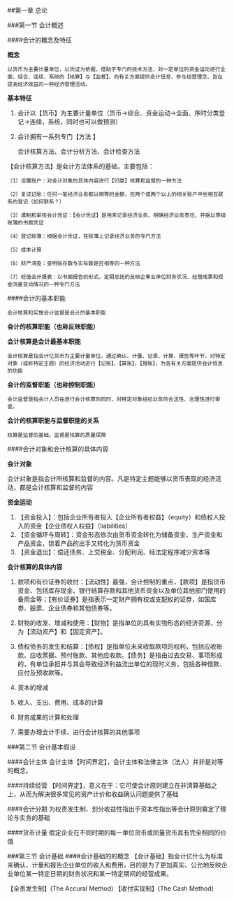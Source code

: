 ##第一章 总论

###第一节 会计概述

####会计的概念及特征

**概念**

	以货币为主要计量单位，以凭证为依据，借助于专门的技术方法，对一定单位的资金运动进行全面、综合、连续、系统的【核算】与【监督】，向有关方面提供会计信息、参与经营理念、旨在提高经济效益的一种经济管理活动。
	
**基本特征**

1. 会计以【货币】为主要计量单位（货币->综合、资金运动->全面、序时分类登记->连续，系统，同时也可以做预测）

2. 会计拥有一系列专门【方法	】
		
   会计核算方法、会计分析方法、会计检查方法
	
  【会计核算方法】是会计方法体系的基础，主要包括：
	
	（1）设置账户：对会计对象的具体内容进行【归类】核算和监督的一种方法
	
	（2）复试记账：任何一笔经济业务都以相等的金额，在两个或两个以上的相关账户中坐相互联系的登记（如何联系？）
	
	（3）填制和审核会计凭证：【会计凭证】是用来记录经济业务、明确经济业务责任，并据以等级账簿的书面凭证
	
	（4）登记账簿：根据会计凭证，在账簿上记录经济业务的专门方法
	
	（5）成本计算
	
	（6）财产清查：查明账存数与实有数是否相等的一种方法
	
	（7）贬值会计报表：以书面报告的形式，定期总括的反映企事业单位财务状况、经营成果和现金流量变动情况的一种专门方法
	
####会计的基本职能

	会计核算和实施会计监督是会计的基本职能
	
**会计的核算职能（也称反映职能）**

**会计核算是会计最基本职能**

	会计核算是指会计亿货币为主要计量单位，通过确认、计量、记录、计算、报告等环节，对特定对象（或称特定主题）的经济活动进行【记账】、【算账】、【报账】，为各有关方面提供会计信息的功能

**会计的监督职能（也称控制职能）**

	会计监督是指会计人员在进行会计核算的同时，对特定对象经纪业务的合法性、合理性进行审查。
	
**会计的核算职能与监督职能的关系**

	核算是监督的基础，监督是核算的质量保障
	
####会计对象和会计核算的具体内容

**会计对象**

会计对象是指会计所核算和监督的内容。凡是特定主题能够以货币表现的经济活动，都是会计核算和监督的内容

**资金运动**

1. 【资金投入】：包括企业所有者投入【企业所有者权益】（equity）和债权人投入的资金【企业债权人权益】（liabilities）
2. 【资金循环与周转】：资金形态依次由货币资金转化为储备资金、生产资金和产品资金，锁着产品的出手又转化为货币资金
3. 【资金退出】：偿还债务、上交税金、分配利润、经法定程序减少资本等

**会计核算的具体内容**

1. 款项和有价证券的收付：【流动性】最强，会计控制的重点，【款项】是指货币资金、包括库存现金、银行结算存款和其他货币资金以及单位其他部门使用的备用金等；【有价证券】是指表示一定财产拥有权或支配权的证劵，如国库劵、股票、企业债券和其他债券等。

2. 财物的收发、增减和使用：【财物】是指单位的具有实物形态的经济资源，分为【流动资产】和【固定资产】。

3. 债权债务的发生和结算：【债权】是指单位未来收取款项的权利，包括应收账款、应收票据、预付账款、其他应收款。【债务】是指由过去交易、事项形成的，有单位承担并与其会导致经济利益流出单位的现时义务，包括各种借款、应付及预收款等。

4. 资本的增减

5. 收入、支出、费用、成本的计算

6. 财务成果的计算和处理

7. 需要办理会计手续、进行会计核算的其他事项

###第二节 会计基本假设

####会计主体
会计主体【时间界定】，会计主体和法律主体（法人）并非是对等的概念。

####持续经营
【时间界定】，意义在于：它可使会计原则建立在非清算基础之上，从而为解决很多常见的资产计价和收益确认问题提供了基础

####会计分期
为权责发生制、划分收益性指出于资本性指出等会计原则奠定了理论与实务的基础

####货币计量
假定企业在不同时期的每一单位货币或同量货币具有完全相同的价值


###第三节 会计基础
####会计基础的的概念
【会计基础】指会计亿什么为标准来确认、计量和报告企业单位的收入和费用，目的是为了更加真实、公允地反映企业单位某一特定日期的财务状况和某一特定期间的经营成果。

【全责发生制】(The Accural Method)
【收付实现制】(The Cash Method)

